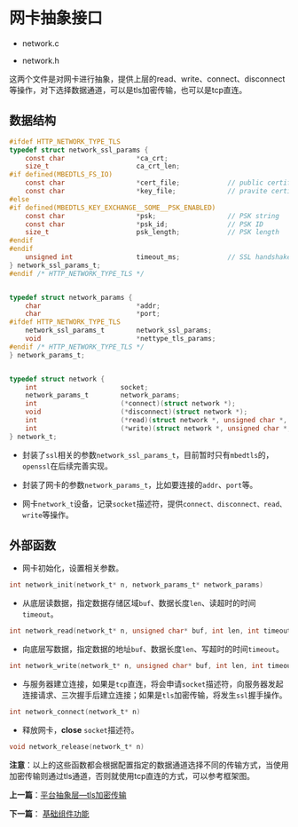 # 网卡抽象接口

- network.c

- network.h

这两个文件是对网卡进行抽象，提供上层的read、write、connect、disconnect等操作，对下选择数据通道，可以是tls加密传输，也可以是tcp直连。


## 数据结构

```c
#ifdef HTTP_NETWORK_TYPE_TLS
typedef struct network_ssl_params {
    const char		            *ca_crt;
    size_t 		                ca_crt_len;
#if defined(MBEDTLS_FS_IO)
    const char                  *cert_file;            // public certificate file
    const char                  *key_file;             // pravite certificate file
#else
#if defined(MBEDTLS_KEY_EXCHANGE__SOME__PSK_ENABLED)
    const char                  *psk;                  // PSK string
    const char                  *psk_id;               // PSK ID
    size_t                      psk_length;            // PSK length
#endif
#endif
    unsigned int                timeout_ms;            // SSL handshake timeout in millisecond
} network_ssl_params_t;
#endif /* HTTP_NETWORK_TYPE_TLS */


typedef struct network_params {
    char                        *addr;
    char                        *port;
#ifdef HTTP_NETWORK_TYPE_TLS
    network_ssl_params_t        network_ssl_params;
    void                        *nettype_tls_params;
#endif /* HTTP_NETWORK_TYPE_TLS */
} network_params_t;


typedef struct network {
    int                     socket;
    network_params_t        network_params;
    int                     (*connect)(struct network *);
    void                    (*disconnect)(struct network *);
    int                     (*read)(struct network *, unsigned char *, int, int);
    int                     (*write)(struct network *, unsigned char *, int, int);
} network_t;
```

- 封装了`ssl`相关的参数`network_ssl_params_t`，目前暂时只有`mbedtls`的，`openssl`在后续完善实现。

- 封装了网卡的参数`network_params_t`，比如要连接的`addr`、`port`等。

- 网卡`network_t`设备，记录`socket`描述符，提供`connect、disconnect、read、write`等操作。

## 外部函数

- 网卡初始化，设置相关参数。

```c
int network_init(network_t* n, network_params_t* network_params)
```

- 从底层读数据，指定数据存储区域`buf`、数据长度`len`、读超时的时间`timeout`。

```c
int network_read(network_t* n, unsigned char* buf, int len, int timeout)
```

- 向底层写数据，指定数据的地址`buf`、数据长度`len`、写超时的时间`timeout`。

```c
int network_write(network_t* n, unsigned char* buf, int len, int timeout)
```

- 与服务器建立连接，如果是`tcp`直连，将会申请`socket`描述符，向服务器发起连接请求、三次握手后建立连接；如果是`tls`加密传输，将发生`ssl`握手操作。

```c
int network_connect(network_t* n)
```

- 释放网卡，**close** `socket`描述符。

```c
void network_release(network_t* n)
```

**注意**：以上的这些函数都会根据配置指定的数据通道选择不同的传输方式，当使用加密传输则通过tls通道，否则就使用tcp直连的方式，可以参考框架图。


**上一篇**：[平台抽象层—tls加密传输](./platform_nettype_tls.md)

**下一篇**： [基础组件功能](./utils.md)


